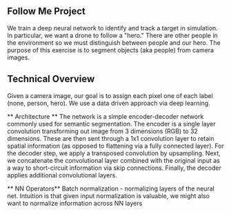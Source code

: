 ## Follow Me Project ##

We train a deep neural network to identify and track a target in simulation. In particular, we want a drone to follow a "hero." There are other people in the environment so we must distinguish between people and our hero. The purpose of this exercise is to segment objects (aka people) from camera images.

## Technical Overview ##
Given a camera image, our goal is to assign each pixel one of each label (none, person, hero). We use a data driven approach via deep learning. 

** Architecture **
The network is a simple encoder-decoder network commonly used for semantic segmentation. The encoder is a single layer convolution transforming out image from 3 dimensions (RGB) to 32 dimensions. These are then sent through a 1x1 convolution layer to retain spatial information (as opposed to flattening via a fully connected layer). For the decoder step, we apply a transposed convolution by upsampling. Next, we concatenate the convolutional layer combined with the original input as a way to short-circuit information via skip connections. Finally, the decoder applies additional convolutional layers.

** NN Operators**
Batch normalization - normalizing layers of the neural net. Intuition is that given input normalization is valuable, we might also want to normalize information across NN layers


